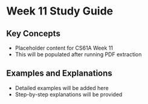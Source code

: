 # Week 11 Study Guide

## Key Concepts

- Placeholder content for CS61A Week 11
- This will be populated after running PDF extraction

## Examples and Explanations

- Detailed examples will be added here
- Step-by-step explanations will be provided
